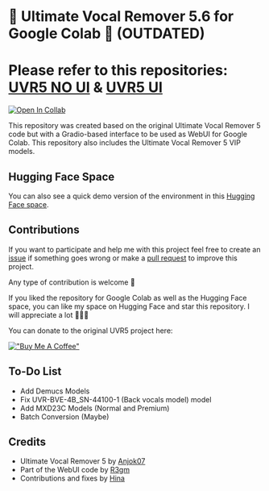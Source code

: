 # 🎵 **Ultimate Vocal Remover 5.6 for Google Colab** 🎵 (OUTDATED)

# Please refer to this repositories: [UVR5 NO UI](https://github.com/Eddycrack864/UVR5-NO-UI) & [UVR5 UI](https://github.com/Eddycrack864/UVR5-UI)

[![Open In Collab](https://img.shields.io/badge/google_colab-F9AB00?style=flat-square&logo=googlecolab&logoColor=white)](https://colab.research.google.com/github/Eddycrack864/Ultimate-Vocal-Remover-5.6-for-Google-Colab/blob/main/Ultimate_Vocal_Remover_5_6_for_Google_Colab.ipynb)

This repository was created based on the original Ultimate Vocal Remover 5 code but with a Gradio-based interface to be used as WebUI for Google Colab. This repository also includes the Ultimate Vocal Remover 5 VIP models.

## Hugging Face Space
You can also see a quick demo version of the environment in this [Hugging Face space](https://huggingface.co/spaces/Eddycrack864/UVR5).

## Contributions
If you want to participate and help me with this project feel free to create an [issue](https://github.com/Eddycrack864/Ultimate-Vocal-Remover-5.6-for-Google-Colab/issues) if something goes wrong or make a [pull request](https://github.com/Eddycrack864/Ultimate-Vocal-Remover-5.6-for-Google-Colab/pulls) to improve this project.

Any type of contribution is welcome 💖

If you liked the repository for Google Colab as well as the Hugging Face space, you can like my space on Hugging Face and star this repository. I will appreciate a lot 💖💖💖

You can donate to the original UVR5 project here:

[!["Buy Me A Coffee"](https://www.buymeacoffee.com/assets/img/custom_images/orange_img.png)](https://www.buymeacoffee.com/uvr5)

## To-Do List
- Add Demucs Models
- Fix UVR-BVE-4B_SN-44100-1 (Back vocals model) model
- Add MXD23C Models (Normal and Premium)
- Batch Conversion (Maybe)

## Credits
- Ultimate Vocal Remover 5 by [Anjok07](https://github.com/Anjok07)
- Part of the WebUI code by [R3gm](https://github.com/R3gm)
- Contributions and fixes by [Hina](https://github.com/hinabl)
